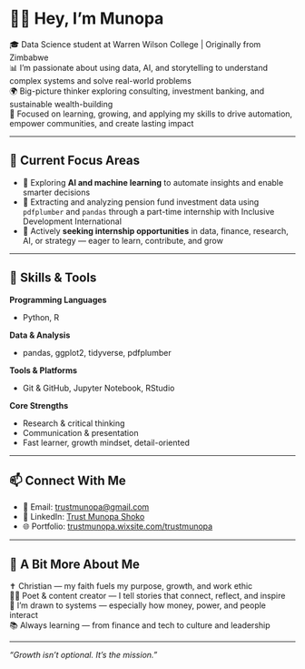# 👋🏽 Hey, I’m Munopa

🎓 Data Science student at Warren Wilson College | Originally from Zimbabwe  
📊 I’m passionate about using data, AI, and storytelling to understand complex systems and solve real-world problems  
🌍 Big-picture thinker exploring consulting, investment banking, and sustainable wealth-building  
🧠 Focused on learning, growing, and applying my skills to drive automation, empower communities, and create lasting impact  

---

## 🔭 Current Focus Areas

- 🤖 Exploring **AI and machine learning** to automate insights and enable smarter decisions  
- 🧾 Extracting and analyzing pension fund investment data using `pdfplumber` and `pandas` through a part-time internship with Inclusive Development International  
- 💼 Actively **seeking internship opportunities** in data, finance, research, AI, or strategy — eager to learn, contribute, and grow

---

## 🧰 Skills & Tools

**Programming Languages**  
- Python, R  

**Data & Analysis**  
- pandas, ggplot2, tidyverse, pdfplumber  

**Tools & Platforms**  
- Git & GitHub, Jupyter Notebook, RStudio  

**Core Strengths**  
- Research & critical thinking  
- Communication & presentation  
- Fast learner, growth mindset, detail-oriented  

---

## 📫 Connect With Me

- 📧 Email: [trustmunopa@gmail.com](mailto:trustmunopa@gmail.com)  
- 💼 LinkedIn: [Trust Munopa Shoko](https://www.linkedin.com/in/trust-munopa-shoko-2304932a7)  
- 🌐 Portfolio: [trustmunopa.wixsite.com/trustmunopa](https://trustmunopa.wixsite.com/trustmunopa)

---

## 🌱 A Bit More About Me

✝️ Christian — my faith fuels my purpose, growth, and work ethic  
✍🏽 Poet & content creator — I tell stories that connect, reflect, and inspire  
🧭 I’m drawn to systems — especially how money, power, and people interact  
📚 Always learning — from finance and tech to culture and leadership  

---

_“Growth isn’t optional. It’s the mission.”_
